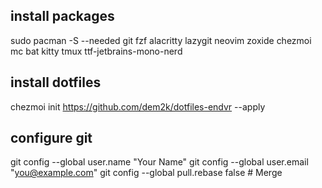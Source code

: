## install packages

sudo pacman -S --needed git fzf alacritty lazygit neovim zoxide chezmoi mc bat kitty tmux ttf-jetbrains-mono-nerd

## install dotfiles

chezmoi init https://github.com/dem2k/dotfiles-endvr --apply

## configure git

git config --global user.name "Your Name"
git config --global user.email "you@example.com"
git config --global pull.rebase false # Merge

